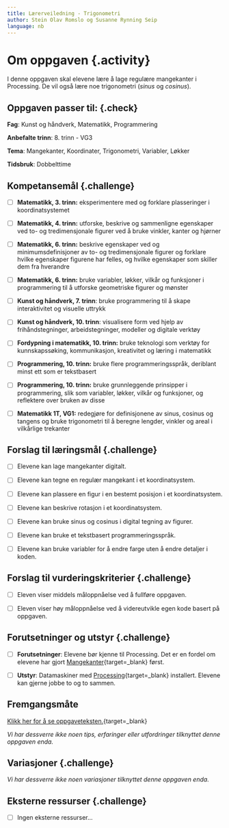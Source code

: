 ```yaml
---
title: Lærerveiledning - Trigonometri
author: Stein Olav Romslo og Susanne Rynning Seip
language: nb
---
```



# Om oppgaven {.activity}

I denne oppgaven skal elevene lære å lage regulære mangekanter i Processing. De
vil også lære noe trigonometri (_sinus_ og _cosinus_).

## Oppgaven passer til: {.check}

__Fag__: Kunst og håndverk, Matematikk, Programmering

__Anbefalte trinn__: 8. trinn - VG3

__Tema__: Mangekanter, Koordinater, Trigonometri, Variabler, Løkker

__Tidsbruk__: Dobbelttime

## Kompetansemål {.challenge}

- [ ] __Matematikk, 3. trinn:__ eksperimentere med og forklare plasseringer i koordinatsystemet

- [ ] __Matematikk, 4. trinn:__ utforske, beskrive og sammenligne egenskaper ved to- og tredimensjonale figurer ved å bruke vinkler, kanter og hjørner

- [ ] __Matematikk, 6. trinn:__ beskrive egenskaper ved og minimumsdefinisjoner av to- og tredimensjonale figurer og forklare hvilke egenskaper figurene har felles, og hvilke egenskaper som skiller dem fra hverandre

- [ ] __Matematikk, 6. trinn:__ bruke variabler, løkker, vilkår og funksjoner i programmering til å utforske geometriske figurer og mønster

- [ ] __Kunst og håndverk, 7. trinn__: bruke programmering til å skape interaktivitet og visuelle uttrykk

- [ ] __Kunst og håndverk, 10. trinn__: visualisere form ved hjelp av frihåndstegninger, arbeidstegninger, modeller og digitale verktøy

- [ ] __Fordypning i matematikk, 10. trinn:__ bruke teknologi som verktøy for kunnskapssøking, kommunikasjon, kreativitet og læring i matematikk

- [ ] __Programmering, 10. trinn:__ bruke flere programmeringsspråk, deriblant minst ett som er tekstbasert

- [ ] __Programmering, 10. trinn:__ bruke grunnleggende prinsipper i programmering, slik som variabler, løkker, vilkår og funksjoner, og reflektere over bruken av disse

- [ ] __Matematikk 1T, VG1:__ redegjøre for definisjonene av sinus, cosinus og tangens og bruke trigonometri til å beregne lengder, vinkler og areal i vilkårlige trekanter

## Forslag til læringsmål {.challenge}

- [ ] Elevene kan lage mangekanter digitalt.

- [ ] Elevene kan tegne en regulær mangekant i et koordinatsystem.

- [ ] Elevene kan plassere en figur i en bestemt posisjon i et koordinatsystem.

- [ ] Elevene kan beskrive rotasjon i et koordinatsystem.

- [ ] Elevene kan bruke sinus og cosinus i digital tegning av figurer.

- [ ] Elevene kan bruke et tekstbasert programmeringsspråk.

- [ ] Elevene kan bruke variabler for å endre farge uten å endre detaljer i
  koden.

## Forslag til vurderingskriterier {.challenge}

- [ ] Eleven viser middels måloppnåelse ved å fullføre oppgaven.

- [ ] Eleven viser høy måloppnåelse ved å videreutvikle egen kode basert på
  oppgaven.

## Forutsetninger og utstyr {.challenge}

- [ ] __Forutsetninger__: Elevene bør kjenne til Processing. Det er en fordel om
  elevene har gjort
  [Mangekanter](../mangekanter/mangekanter.html){target=_blank} først.

- [ ] __Utstyr__: Datamaskiner med
  [Processing](https://www.processing.org/download/){target=_blank} installert.
  Elevene kan gjerne jobbe to og to sammen.

## Fremgangsmåte

[Klikk her for å se
oppgaveteksten.](../trigonometri/trigonometri.html){target=_blank}

_Vi har dessverre ikke noen tips, erfaringer eller utfordringer tilknyttet denne
oppgaven enda._

## Variasjoner {.challenge}

_Vi har dessverre ikke noen variasjoner tilknyttet denne oppgaven enda._

## Eksterne ressurser {.challenge}

- [ ] Ingen eksterne ressurser...
